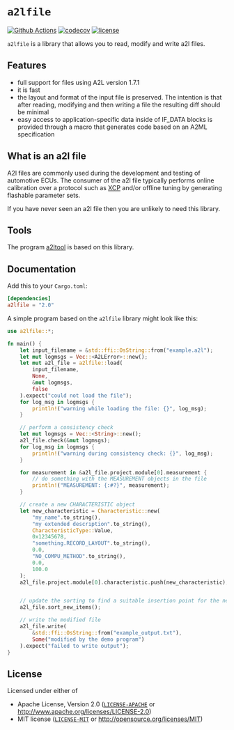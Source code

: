 # `a2lfile`

[![Github Actions](https://github.com/DanielT/a2lfile/actions/workflows/test.yml/badge.svg)](https://github.com/DanielT/a2lfile/actions)
[![codecov](https://codecov.io/gh/DanielT/a2lfile/branch/main/graph/badge.svg)](https://codecov.io/gh/DanielT/a2lfile)
[![license](https://img.shields.io/badge/license-Apache--2.0_OR_MIT-blue)](#license)

`a2lfile` is a library that allows you to read, modify and write a2l files.

## Features

- full support for files using A2L version 1.7.1
- it is fast
- the layout and format of the input file is preserved. The intention is that after reading, modifying and then writing a file the resulting diff should be minimal
- easy access to application-specific data inside of IF_DATA blocks is provided through a macro that generates code based on an A2ML specification

## What is an a2l file

A2l files are commonly used during the development and testing of automotive ECUs.
The consumer of the a2l file typically performs online calibration over a protocol such as [XCP](https://en.wikipedia.org/wiki/XCP_(protocol)) and/or offline tuning by generating flashable parameter sets.

If you have never seen an a2l file then you are unlikely to need this library.

## Tools

The program [a2ltool](https://github.com/DanielT/a2ltool) is based on this library.

## Documentation

Add this to your `Cargo.toml`:

```toml
[dependencies]
a2lfile = "2.0"
```

A simple program based on the `a2lfile` library might look like this:

```rust
use a2lfile::*;

fn main() {
    let input_filename = &std::ffi::OsString::from("example.a2l");
    let mut logmsgs = Vec::<A2LError>::new();
    let mut a2l_file = a2lfile::load(
        input_filename,
        None,
        &mut logmsgs,
        false
    ).expect("could not load the file");
    for log_msg in logmsgs {
        println!("warning while loading the file: {}", log_msg);
    }

    // perform a consistency check
    let mut logmsgs = Vec::<String>::new();
    a2l_file.check(&mut logmsgs);
    for log_msg in logmsgs {
        println!("warning during consistency check: {}", log_msg);
    }

    for measurement in &a2l_file.project.module[0].measurement {
        // do something with the MEASUREMENT objects in the file
        println!("MEASUREMENT: {:#?}", measurement);
    }

    // create a new CHARACTERISTIC object
    let new_characteristic = Characteristic::new(
        "my_name".to_string(),
        "my extended description".to_string(),
        CharacteristicType::Value,
        0x12345678,
        "something.RECORD_LAYOUT".to_string(),
        0.0,
        "NO_COMPU_METHOD".to_string(),
        0.0,
        100.0
    );
    a2l_file.project.module[0].characteristic.push(new_characteristic);


    // update the sorting to find a suitable insertion point for the new characteristic - by default it will be placed at the end
    a2l_file.sort_new_items();

    // write the modified file
    a2l_file.write(
        &std::ffi::OsString::from("example_output.txt"),
        Some("modified by the demo program")
    ).expect("failed to write output");
}

```

## License

Licensed under either of

- Apache License, Version 2.0 ([`LICENSE-APACHE`](./LICENSE-APACHE) or <http://www.apache.org/licenses/LICENSE-2.0>)
- MIT license ([`LICENSE-MIT`](./LICENSE-MIT) or <http://opensource.org/licenses/MIT>)
